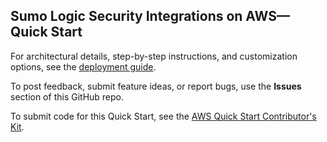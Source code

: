 ## Sumo Logic Security Integrations on AWS—Quick Start

For architectural details, step-by-step instructions, and customization options, see the [deployment guide](https://aws-quickstart.github.io/quickstart-sumo-logic-log-centralization/).

To post feedback, submit feature ideas, or report bugs, use the **Issues** section of this GitHub repo.

To submit code for this Quick Start, see the [AWS Quick Start Contributor's Kit](https://aws-quickstart.github.io/).